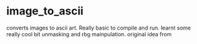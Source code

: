 # image_to_ascii
converts images to ascii art.
Really basic to compile and run.
learnt some really cool bit unmasking and rbg mainpulation.
original idea from
